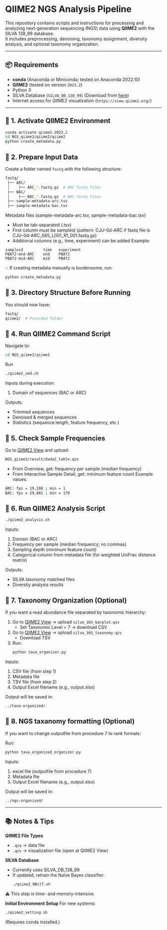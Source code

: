 # QIIME2 NGS Analysis Pipeline

This repository contains scripts and instructions for processing and analyzing next-generation sequencing (NGS) data using **QIIME2** with the SILVA 138_99 database.  
It includes preprocessing, denoising, taxonomy assignment, diversity analysis, and optional taxonomy organization.

---

## 📦 Requirements

- **conda** (Anaconda or Miniconda; tested on Anaconda 2022.10)
- **QIIME2** (tested on version `2023.2`)
- Python 3
- SILVA Database (`SILVA_DB_138_99`) (Download from [here](https://docs.qiime2.org/2024.10/data-resources/))
- Internet access for QIIME2 visualization (`https://view.qiime2.org/`)

---

## 🔹 1. Activate QIIME2 Environment

```bash
conda activate qiime2-2023.2
cd NGS_qiime2/qiime2/qiime2
python create_metadata.py
```
## 🔹 2. Prepare Input Data
Create a folder named `fastq` with the following structure:
```bash
fastq/
 ├── ARC/
 │    ├── ARC_*.fastq.gz  # ARC fastq files
 ├── BAC/
 │    ├── BAC_*.fastq.gz  # BAC fastq files
 ├── sample-metadata-arc.tsv
 ├── sample-metadata-bac.tsv
```
Metadata files (sample-metadata-arc.tsv, sample-metadata-bac.tsv)
* Must be tab-separated (.tsv)
* First column must be sampleid (pattern: CJU-0d-ARC if fastq file is CJU-0d-ARC_S65_L001_R1_001.fastq.gz)
* Additional columns (e.g., time, experiment) can be added
Example:
```tsv
sampleid         time   experiment
PBAT2-end-ARC    end    PBAT2
PBAT2-mid-ARC    mid    PBAT2
```
💡 If creating metadata manually is burdensome, run:
```bash
python create_metadata.py
```
## 🔹 3. Directory Structure Before Running
You should now have:
```bash
fastq/
qiime2/  # Provided folder
```
## 🔹 4. Run QIIME2 Command Script
Navigate to:
```bash
cd NGS_qiime2/qiime2
```
Run
```bash
./qiime2_cmd.sh
```
Inputs during execution:
1. Domain of sequences (BAC or ARC)

Outputs:
* Trimmed sequences
* Denoised & merged sequences
* Statistics (sequence length, feature frequency, etc.)

## 🔹 5. Check Sample Frequencies
Go to [QIIME2 View](https://view.qiime2.org/) and upload:
```bash
NGS_qiime2/result/dada2_table.qzv
```
* From Overview, get: frequency per sample (median frequency)
* From Interactive Sample Detail, get: minimum feature count
Example values:
```bash
ARC: fps = 19,108 ; min = 1
BAC: fps = 29,881 ; min = 170
```
## 🔹 6. Run QIIME2 Analysis Script
```bash
./qiime2_analysis.sh
```
Inputs:
1. Domain (BAC or ARC)
2. Frequency per sample (median frequency; no commas)
3. Sampling depth (minimum feature count)
4. Categorical column from metadata file (for weighted UniFrac distance matrix)

Outputs:
* SILVA taxonomy matched files
* Diversity analysis results
## 🔹 7. Taxonomy Organization (Optional)
If you want a read abundance file separated by taxonomic hierarchy:
1. Go to [QIIME2 View](https://view.qiime2.org/) -> upload `silva_16S_barplot.qzv`
   * Set Taxonomic Level = 7 -> download CSV
2. Go to [QIIME2 View](https://view.qiime2.org/) -> upload `silva_16S_taxonomy.qzv`
   * Download TSV
3. Run:
   ```bash
   python taxa_organizer.py
   ```
Inputs:
1. CSV file (from step 1)
2. Metadata file
3. TSV file (from step 2)
4. Output Excel filename (e.g., output.xlsx)

Output will be saved in:
```bash
../taxa-organized/
```
## 🔹 8. NGS taxanomy formatting (Optional)
If you want to change outputfile from procedure 7 to rank formats:

Run:
```bash
python taxa_organized_organizer.py
```
Inputs: 
1. excel file (outputfile from procedure 7)
2. Metadata file
3. Output Excel filename (e.g., output.xlsx)

Output will be saved in:
```bash
../ngs-organized/
```
---
## 📚 Notes & Tips
**QIIME2 File Types**
* `.qza` → data file
* `.qzv` → visualization file (open at QIIME2 View)

**SILVA Database**
* Currently uses SILVA_DB_138_99
* If updated, retrain the Naïve Bayes classifier:
  ```bash
  ./qiime2_NBclf.sh
  ```
⚠️ This step is time- and memory-intensive.

**Initial Environment Setup**
For new systems:
```bash
./qiime2_setting.sh
```
(Requires conda installed.)



